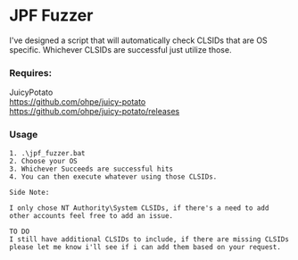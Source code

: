 # JPF Fuzzer

I've designed a script that will automatically check CLSIDs that are OS specific. Whichever CLSIDs are successful just utilize those.  
  
### Requires:  
JuicyPotato  
https://github.com/ohpe/juicy-potato  
https://github.com/ohpe/juicy-potato/releases  

### Usage

```
1. .\jpf_fuzzer.bat
2. Choose your OS
3. Whichever Succeeds are successful hits
4. You can then execute whatever using those CLSIDs.
```

```
Side Note:

I only chose NT Authority\System CLSIDs, if there's a need to add other accounts feel free to add an issue.
```

```
TO DO
I still have additional CLSIDs to include, if there are missing CLSIDs please let me know i'll see if i can add them based on your request.
```
